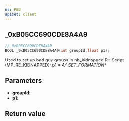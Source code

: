 ```yaml
---
ns: PED
apiset: client
---
```

## _0xB05CC690CDE8A4A9

```c
// 0xB05CC690CDE8A4A9
BOOL _0xB05CC690CDE8A4A9(int groupId,float p1);
```

Used to set up bad guy groups in nb_kidnapped R* Script (MP_RE_KIDNAPPED): p1 = 4.f
_SET_FORMATION_*

## Parameters
* **groupId**:
* **p1**:

## Return value
